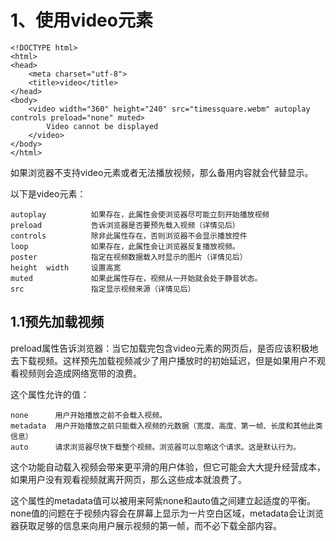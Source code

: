 # 1、使用video元素

```
<!DOCTYPE html>
<html>
<head>
	<meta charset="utf-8">
	<title>video</title>
</head>
<body>
	<video width="360" height="240" src="timessquare.webm" autoplay controls preload="none" muted>
		Video cannot be displayed
	</video>
</body>
</html>
```
如果浏览器不支持video元素或者无法播放视频，那么备用内容就会代替显示。

以下是video元素：

    autoplay          如果存在，此属性会使浏览器尽可能立刻开始播放视频
    preload           告诉浏览器是否要预先载入视频（详情见后）
    controls          除非此属性存在，否则浏览器不会显示播放控件
    loop              如果存在，此属性会让浏览器反复播放视频。
    poster            指定在视频数据载入时显示的图片（详情见后）
    height  width     设置高宽
    muted             如果此属性存在，视频从一开始就会处于静音状态。
    src               指定显示视频来源（详情见后）
## 1.1预先加载视频
preload属性告诉浏览器：当它加载完包含video元素的网页后，是否应该积极地去下载视频。这样预先加载视频减少了用户播放时的初始延迟，但是如果用户不观看视频则会造成网络宽带的浪费。

这个属性允许的值：

    none      用户开始播放之前不会载入视频。
    metadata  用户开始播放之前只能载入视频的元数据（宽度、高度、第一帧、长度和其他此类信息）
    auto      请求浏览器尽快下载整个视频。浏览器可以忽略这个请求。这是默认行为。
这个功能自动载入视频会带来更平滑的用户体验，但它可能会大大提升经营成本，如果用户没有观看视频就离开网页，那么这些成本就浪费了。

这个属性的metadata值可以被用来阿紫none和auto值之间建立起适度的平衡。none值的问题在于视频内容会在屏幕上显示为一片空白区域，metadata会让浏览器获取足够的信息来向用户展示视频的第一帧，而不必下载全部内容。